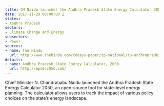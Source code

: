 ```yaml
---
title: CM Naidu launches the Andhra Pradesh State Energy Calculator 2050
date: 2017-11-29 00:00:00 Z
states:
- Andhra Pradesh
sectors:
- Climate Change and Energy
subsectors:
- Power
sources:
- name: The Hindu
  url: http://www.thehindu.com/todays-paper/tp-national/tp-andhrapradesh/naidu-launches-energy-calculator/article20631342.ece
details:
- name: Andhra Pradesh State Energy Calculator, 2050
  url: http://apsec2050.com/
---
```


Chief Minister N. Chandrababu Naidu launched the Andhra Pradesh State Energy Calculator 2050, an open-source tool for state-level energy planning. The calculator allows users to track the impact of various policy choices on the state’s energy landscape.

